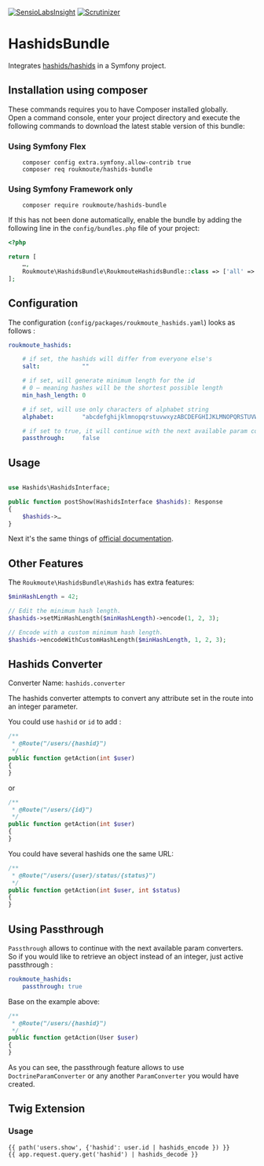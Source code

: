 [![SensioLabsInsight](https://insight.symfony.com/projects/815f344f-3f92-4d44-963b-c0d34599f0ce/mini.svg)](https://insight.symfony.com/account/widget?project=815f344f-3f92-4d44-963b-c0d34599f0ce) [![Scrutinizer](https://scrutinizer-ci.com/g/roukmoute/HashidsBundle/badges/quality-score.png?b=master)](https://scrutinizer-ci.com/g/roukmoute/HashidsBundle/)

# HashidsBundle

Integrates [hashids/hashids](https://github.com/ivanakimov/hashids.php) in a Symfony project.

## Installation using composer

These commands requires you to have Composer installed globally.  
Open a command console, enter your project directory and execute the following 
commands to download the latest stable version of this bundle:

### Using Symfony Flex

```
    composer config extra.symfony.allow-contrib true
    composer req roukmoute/hashids-bundle
```

### Using Symfony Framework only

```
    composer require roukmoute/hashids-bundle
```

If this has not been done automatically, enable the bundle by adding the 
following line in the `config/bundles.php` file of your project:

```php
<?php

return [
    …,
    Roukmoute\HashidsBundle\RoukmouteHashidsBundle::class => ['all' => true],
];
```

## Configuration

The configuration (`config/packages/roukmoute_hashids.yaml`) looks as follows :

```yaml
roukmoute_hashids:

    # if set, the hashids will differ from everyone else's
    salt:            ""

    # if set, will generate minimum length for the id
    # 0 — meaning hashes will be the shortest possible length
    min_hash_length: 0

    # if set, will use only characters of alphabet string
    alphabet:        "abcdefghijklmnopqrstuvwxyzABCDEFGHIJKLMNOPQRSTUVWXYZ1234567890"

    # if set to true, it will continue with the next available param converters
    passthrough:     false
```

## Usage

```php

use Hashids\HashidsInterface;

public function postShow(HashidsInterface $hashids): Response
{
    $hashids->…
}
```

Next it's the same things of [official documentation](http://hashids.org/php/).

## Other Features

The `Roukmoute\HashidsBundle\Hashids` has extra features:

```php
$minHashLength = 42;

// Edit the minimum hash length.
$hashids->setMinHashLength($minHashLength)->encode(1, 2, 3);

// Encode with a custom minimum hash length.
$hashids->encodeWithCustomHashLength($minHashLength, 1, 2, 3);
```

## Hashids Converter

Converter Name: `hashids.converter`

The hashids converter attempts to convert any attribute set in the route into an integer parameter.

You could use `hashid` or `id` to add :

```php
/**
 * @Route("/users/{hashid}")
 */
public function getAction(int $user)
{
}
```

or

```php
/**
 * @Route("/users/{id}")
 */
public function getAction(int $user)
{
}
```

You could have several hashids one the same URL:

```php
/**
 * @Route("/users/{user}/status/{status}")
 */
public function getAction(int $user, int $status)
{
}
```

## Using Passthrough

`Passthrough` allows to continue with the next available param converters.  
So if you would like to retrieve an object instead of an integer, just active 
passthrough :

```yaml
roukmoute_hashids:
    passthrough: true
```

Base on the example above:

```php
/**
 * @Route("/users/{hashid}")
 */
public function getAction(User $user)
{
}
```

As you can see, the passthrough feature allows to use `DoctrineParamConverter` 
or any another `ParamConverter` you would have created.

## Twig Extension
### Usage

```twig
{{ path('users.show', {'hashid': user.id | hashids_encode }) }}
{{ app.request.query.get('hashid') | hashids_decode }}
```
